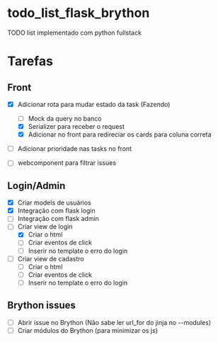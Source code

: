 # todo_list_flask_brython
TODO list implementado com python fullstack


# Tarefas

## Front
- [x] Adicionar rota para mudar estado da task (Fazendo)
  - [ ] Mock da query no banco
  - [x] Serializer para receber o request
  - [x] Adicionar no front para redireciar os cards para coluna correta
- [ ] Adicionar prioridade nas tasks no front
- [ ] webcomponent para filtrar issues


## Login/Admin
- [x] Criar models de usuários
- [x] Integração com flask login
- [ ] Integração com flask admin
- [ ] Criar view de login
  - [x] Criar o html
  - [ ] Criar eventos de click
  - [ ] Inserir no template o erro do login
- [ ] Criar view de cadastro
  - [ ] Criar o html
  - [ ] Criar eventos de click
  - [ ] Inserir no template o erro do login

## Brython issues
- [ ] Abrir issue no Brython (Não sabe ler url_for do jinja no --modules)
- [ ] Criar módulos do Brython (para minimizar os js)
